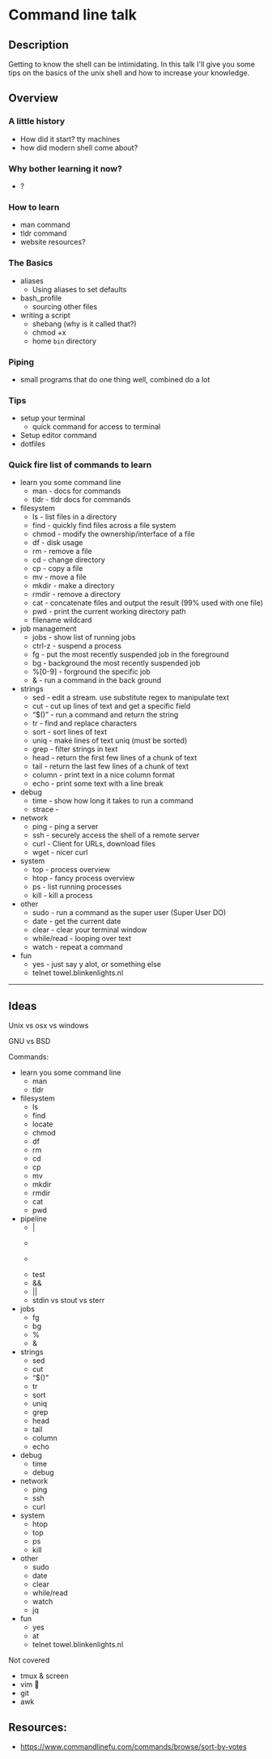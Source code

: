 # Command line talk

## Description
Getting to know the shell can be intimidating. In this talk I'll give you some tips on the basics of the unix shell and how to increase your knowledge.

## Overview

### A little history
* How did it start? tty machines
* how did modern shell come about?

### Why bother learning it now?
* ?

### How to learn
* man command
* tldr command
* website resources?

### The Basics
* aliases
  * Using aliases to set defaults
* bash_profile
  * sourcing other files
* writing a script
  * shebang (why is it called that?)
  * chmod +x
  * home `bin` directory

### Piping
* small programs that do one thing well, combined do a lot

### Tips
* setup your terminal
  * quick command for access to terminal
* Setup editor command
* dotfiles

### Quick fire list of commands to learn
* learn you some command line
    * man - docs for commands
    * tldr - tldr docs for commands
* filesystem
    * ls - list files in a directory
    * find - quickly find files across a file system
    * chmod - modify the ownership/interface of a file
    * df - disk usage
    * rm - remove a file
    * cd - change directory
    * cp - copy a file
    * mv - move a file
    * mkdir - make a directory
    * rmdir - remove a directory
    * cat - concatenate files and output the result (99% used with one file)
    * pwd - print the current working directory path
    * filename wildcard
* job management
    * jobs - show list of running jobs
    * ctrl-z - suspend a process
    * fg - put the most recently suspended job in the foreground
    * bg - background the most recently suspended job
    * %[0-9] - forground the specific job
    * & - run a command in the back ground
* strings
    * sed - edit a stream. use substitute regex to manipulate text
    * cut - cut up lines of text and get a specific field
    * “$()” - run a command and return the string
    * tr - find and replace characters
    * sort - sort lines of text
    * uniq - make lines of text uniq (must be sorted)
    * grep - filter strings in text
    * head - return the first few lines of a chunk of text
    * tail - return the last few lines of a chunk of text
    * column - print text in a nice column format
    * echo - print some text with a line break
* debug
    * time - show how long it takes to run a command
    * strace -
* network
    * ping - ping a server
    * ssh - securely access the shell of a remote server
    * curl - Client for URLs, download files
    * wget - nicer curl
* system
    * top - process overview
    * htop - fancy process overview
    * ps - list running processes
    * kill - kill a process
* other
    * sudo - run a command as the super user (Super User DO)
    * date - get the current date
    * clear - clear your terminal window
    * while/read - looping over text
    * watch - repeat a command
* fun
    * yes - just say y alot, or something else
    * telnet towel.blinkenlights.nl


-------------------

## Ideas

Unix vs osx vs windows

GNU vs BSD

Commands:
* learn you some command line
    * man
    * tldr
* filesystem
    * ls
    * find
    * locate
    * chmod
    * df
    * rm
    * cd
    * cp
    * mv
    * mkdir
    * rmdir
    * cat
    * pwd
* pipeline
    * |
    * >
    * >>
    * test
    * &&
    * ||
    * stdin vs stout vs sterr
* jobs
    * fg
    * bg
    * %
    * &
* strings
    * sed
    * cut
    * “$()”
    * tr
    * sort
    * uniq
    * grep
    * head
    * tail
    * column
    * echo
* debug
    * time
    * debug
* network
    * ping
    * ssh
    * curl
* system
    * htop
    * top
    * ps
    * kill
* other
    * sudo
    * date
    * clear
    * while/read
    * watch
    * jq
* fun
    * yes
    * at
    * telnet towel.blinkenlights.nl

Not covered
* tmux & screen
* vim 🙌
* git
* awk


## Resources:
- https://www.commandlinefu.com/commands/browse/sort-by-votes
